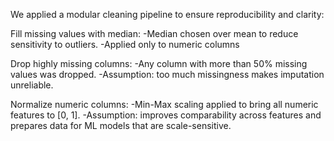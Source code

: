 We applied a modular cleaning pipeline to ensure reproducibility and clarity:

Fill missing values with median:
-Median chosen over mean to reduce sensitivity to outliers.
-Applied only to numeric columns

Drop highly missing columns:
-Any column with more than 50% missing values was dropped.
-Assumption: too much missingness makes imputation unreliable.

Normalize numeric columns:
-Min-Max scaling applied to bring all numeric features to [0, 1].
-Assumption: improves comparability across features and prepares data for ML models that are scale-sensitive.
